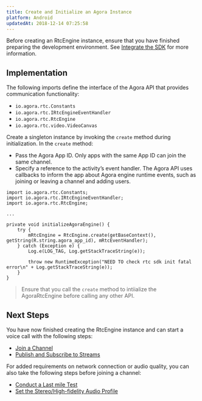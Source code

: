 ```yaml
---
title: Create and Initialize an Agora Instance
platform: Android
updatedAt: 2018-12-14 07:25:58
---
```

Before creating an RtcEngine instance, ensure that you have finished preparing the development environment. See [Integrate the SDK](/en/Voice/android_audio) for more information.

## Implementation
The following imports define the interface of the Agora API that provides  communication functionality:

-   `io.agora.rtc.Constants`
-   `io.agora.rtc.IRtcEngineEventHandler`
-   `io.agora.rtc.RtcEngine`
-   `io.agora.rtc.video.VideoCanvas`

Create a singleton instance by invoking the `create` method during initialization. In the `create` method:

-  Pass the Agora App ID. Only apps with the same App ID can join the same channel.
-  Specify a reference to the activity’s event handler. The Agora API uses callbacks to inform the app about Agora engine runtime events, such as joining or leaving a channel and adding users.

```
import io.agora.rtc.Constants;
import io.agora.rtc.IRtcEngineEventHandler;
import io.agora.rtc.RtcEngine;

...

private void initializeAgoraEngine() {
    try {
        mRtcEngine = RtcEngine.create(getBaseContext(), getString(R.string.agora_app_id), mRtcEventHandler);
    } catch (Exception e) {
        Log.e(LOG_TAG, Log.getStackTraceString(e));

        throw new RuntimeException("NEED TO check rtc sdk init fatal error\n" + Log.getStackTraceString(e));
    }
}
```

> Ensure that you call the `create` method to intiialize the AgoraRtcEngine before calling any other API. 

## Next Steps
You have now finished creating the RtcEngine instance and can start a voice call with the following steps:
* [Join a Channel](/en/Voice/join_communication_android)
* [Publish and Subscribe to Streams](/en/Voice/publish_android_audio)

For added requirements on network connection or audio quality, you can also take the following steps before joining a channel:
* [Conduct a Last mile Test](/en/Voice/lastmile_android)
* [Set the Stereo/High-fidelity Audio Profile](/en/Voice/audio_profile_android_audio)